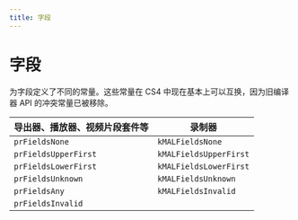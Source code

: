 ```yaml
---
title: 字段
---
```

# 字段

为字段定义了不同的常量。这些常量在 CS4 中现在基本上可以互换，因为旧编译器 API 的冲突常量已被移除。

| 导出器、播放器、视频片段套件等 |     录制器   |
| ------------------------------ | ------------------- |
| `prFieldsNone`    | `kMALFieldsNone`    |
| `prFieldsUpperFirst`    | `kMALFieldsUpperFirst` |
| `prFieldsLowerFirst`    | `kMALFieldsLowerFirst` |
| `prFieldsUnknown`   | `kMALFieldsUnknown` |
| `prFieldsAny`      | `kMALFieldsInvalid` |
| `prFieldsInvalid`   |   |
